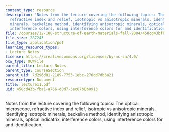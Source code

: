 ```yaml
---
content_type: resource
description: 'Notes from the lecture covering the following topics: The optical microscope,
  refractive index and relief, isotropic vs anisotropic minerals, identifying isotropic
  minerals, beckeline method, identifying anisotropic minerals, optical indicatrix,
  interference colors, using interference colors for and identification.'
file: /courses/12-108-structure-of-earth-materials-fall-2004/458cd43bfba1a766d0d75ec87b0b0913_lecture11.pdf
file_size: 287243
file_type: application/pdf
learning_resource_types:
- Lecture Notes
license: https://creativecommons.org/licenses/by-nc-sa/4.0/
ocw_type: OCWFile
parent_title: Lecture Notes
parent_type: CourseSection
parent_uid: 7d296d81-2189-7753-1ebc-270cd7db3a21
resourcetype: Document
title: lecture11.pdf
uid: 458cd43b-fba1-a766-d0d7-5ec87b0b0913
---
```

Notes from the lecture covering the following topics: The optical microscope, refractive index and relief, isotropic vs anisotropic minerals, identifying isotropic minerals, beckeline method, identifying anisotropic minerals, optical indicatrix, interference colors, using interference colors for and identification.